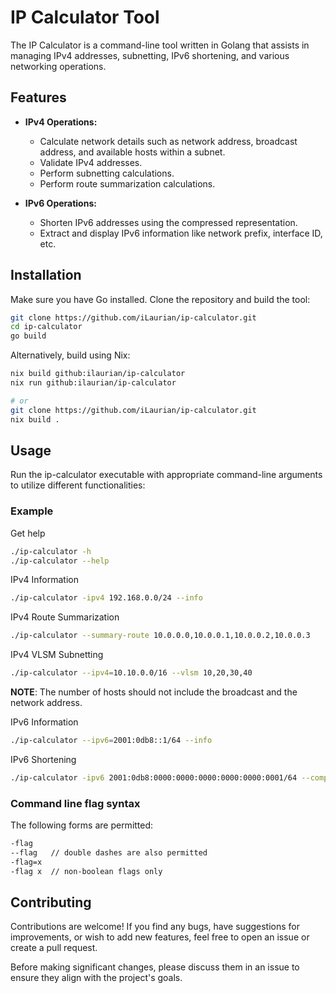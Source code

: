 # IP Calculator Tool

The IP Calculator is a command-line tool written in Golang that assists in managing IPv4 addresses, subnetting, IPv6 shortening, and various networking operations.

## Features

- **IPv4 Operations:**
  - Calculate network details such as network address, broadcast address, and available hosts within a subnet.
  - Validate IPv4 addresses.
  - Perform subnetting calculations.
  - Perform route summarization calculations.
  
- **IPv6 Operations:**
  - Shorten IPv6 addresses using the compressed representation.
  - Extract and display IPv6 information like network prefix, interface ID, etc.

## Installation

Make sure you have Go installed. Clone the repository and build the tool:

```bash
git clone https://github.com/iLaurian/ip-calculator.git
cd ip-calculator
go build
```

Alternatively, build using Nix:
```bash
nix build github:ilaurian/ip-calculator
nix run github:ilaurian/ip-calculator

# or
git clone https://github.com/iLaurian/ip-calculator.git
nix build .
```

## Usage

Run the ip-calculator executable with appropriate command-line arguments to utilize different functionalities:

### Example

Get help
```bash
./ip-calculator -h
./ip-calculator --help
```

IPv4 Information
```bash
./ip-calculator -ipv4 192.168.0.0/24 --info
```

IPv4 Route Summarization
```bash
./ip-calculator --summary-route 10.0.0.0,10.0.0.1,10.0.0.2,10.0.0.3
```

IPv4 VLSM Subnetting
```bash
./ip-calculator --ipv4=10.10.0.0/16 --vlsm 10,20,30,40
```
__NOTE__: The number of hosts should not include the broadcast and the network address. 

IPv6 Information
```bash
./ip-calculator --ipv6=2001:0db8::1/64 --info
```

IPv6 Shortening
```bash
./ip-calculator -ipv6 2001:0db8:0000:0000:0000:0000:0000:0001/64 --compress
```

### Command line flag syntax

The following forms are permitted:
```bash
-flag
--flag   // double dashes are also permitted
-flag=x
-flag x  // non-boolean flags only
```

## Contributing

Contributions are welcome! If you find any bugs, have suggestions for improvements, or wish to add new features, feel free to open an issue or create a pull request.

Before making significant changes, please discuss them in an issue to ensure they align with the project's goals.
